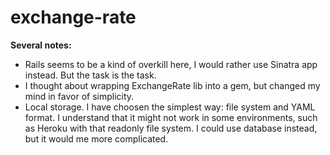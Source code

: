 exchange-rate
=============

**Several notes:**

 - Rails seems to be a kind of overkill here, I would rather use Sinatra app instead. But the task is the task.
 - I thought about wrapping ExchangeRate lib into a gem, but changed my mind in favor of simplicity.
 - Local storage. I have choosen the simplest way: file system and YAML format. I understand that it might not work in some environments, such as Heroku with that readonly file system. I could use database instead, but it would me more complicated.